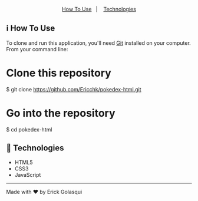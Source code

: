 <p align="center">
  <a href="#Information_source-how-to-use">How To Use</a>&nbsp;&nbsp;&nbsp;|&nbsp;&nbsp;&nbsp;
  <a href="#rocket-technologies">Technologies</a>
</p>

## ℹ️ How To Use

To clone and run this application, you'll need [Git](https://git-scm.com/) installed on your computer. From your command line:

# Clone this repository
$ git clone https://github.com/Ericchk/pokedex-html.git

# Go into the repository
$ cd pokedex-html



## 🚀 Technologies

-  HTML5
-  CSS3
-  JavaScript
---

Made with ♥ by Erick Golasqui
